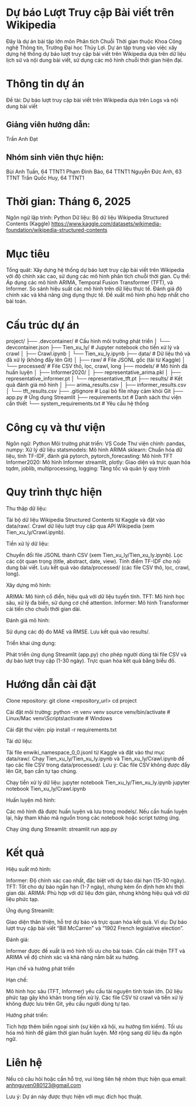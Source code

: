 # Dự báo Lượt Truy cập Bài viết trên Wikipedia
Đây là dự án bài tập lớn môn Phân tích Chuỗi Thời gian thuộc Khoa Công nghệ Thông tin, Trường Đại học Thủy Lợi. Dự án tập trung vào việc xây dựng hệ thống dự báo lượt truy cập bài viết trên Wikipedia dựa trên dữ liệu lịch sử và nội dung bài viết, sử dụng các mô hình chuỗi thời gian hiện đại.
# Thông tin dự án

Đề tài: Dự báo lượt truy cập bài viết trên Wikipedia dựa trên Logs và nội dung bài viết
## Giảng viên hướng dẫn: 
Trần Anh Đạt
## Nhóm sinh viên thực hiện:
Bùi Anh Tuấn, 64 TTNT1
Phạm Đình Bảo, 64 TTNT1
Nguyễn Đức Anh, 63 TTNT
Trần Quốc Huy, 64 TTNT1


# Thời gian: Tháng 6, 2025
Ngôn ngữ lập trình: Python
Dữ liệu: Bộ dữ liệu Wikipedia Structured Contents (Kaggle) https://www.kaggle.com/datasets/wikimedia-foundation/wikipedia-structured-contents

# Mục tiêu

Tổng quát: Xây dựng hệ thống dự báo lượt truy cập bài viết trên Wikipedia với độ chính xác cao, sử dụng các mô hình phân tích chuỗi thời gian.
Cụ thể:
Áp dụng các mô hình ARIMA, Temporal Fusion Transformer (TFT), và Informer.
So sánh hiệu suất các mô hình trên dữ liệu thực tế.
Đánh giá độ chính xác và khả năng ứng dụng thực tế.
Đề xuất mô hình phù hợp nhất cho bài toán.



# Cấu trúc dự án
project/
├── .devcontainer/              # Cấu hình môi trường phát triển
│   └── devcontainer.json
├── Tien_xu_ly/                # Jupyter notebook cho tiền xử lý và crawl
│   ├── Crawl.ipynb
│   └── Tien_xu_ly.ipynb
├── data/                      # Dữ liệu thô và đã xử lý (không đẩy lên Git)
│   ├── raw/                   # File JSONL gốc (tải từ Kaggle)
│   └── processed/             # File CSV thô, lọc, crawl, long
├── models/                    # Mô hình đã huấn luyện
│   ├── Informer2020/
│   ├── representative_arima.pkl
│   ├── representative_informer.pt
│   └── representative_tft.pt
├── results/                   # Kết quả đánh giá mô hình
│   ├── arima_results.csv
│   ├── informer_results.csv
│   └── tft_results.csv
├── .gitignore                 # Loại bỏ file nhạy cảm khỏi Git
├── app.py                     # Ứng dụng Streamlit
├── requirements.txt           # Danh sách thư viện cần thiết
└── system_requirements.txt    # Yêu cầu hệ thống

# Công cụ và thư viện

Ngôn ngữ: Python
Môi trường phát triển: VS Code
Thư viện chính:
pandas, numpy: Xử lý dữ liệu
statsmodels: Mô hình ARIMA
sklearn: Chuẩn hóa dữ liệu, tính TF-IDF, đánh giá
pytorch, pytorch_forecasting: Mô hình TFT
Informer2020: Mô hình Informer
streamlit, plotly: Giao diện và trực quan hóa
tqdm, joblib, multiprocessing, logging: Tăng tốc và quản lý quy trình



# Quy trình thực hiện

Thu thập dữ liệu:

Tải bộ dữ liệu Wikipedia Structured Contents từ Kaggle và đặt vào data/raw/.
Crawl dữ liệu lượt truy cập qua API Wikipedia (xem Tien_xu_ly/Crawl.ipynb).


Tiền xử lý dữ liệu:

Chuyển đổi file JSONL thành CSV (xem Tien_xu_ly/Tien_xu_ly.ipynb).
Lọc các cột quan trọng (title, abstract, date, view).
Tính điểm TF-IDF cho nội dung bài viết.
Lưu kết quả vào data/processed/ (các file CSV thô, lọc, crawl, long).


Xây dựng mô hình:

ARIMA: Mô hình cổ điển, hiệu quả với dữ liệu tuyến tính.
TFT: Mô hình học sâu, xử lý đa biến, sử dụng cơ chế attention.
Informer: Mô hình Transformer cải tiến cho chuỗi thời gian dài.


Đánh giá mô hình:

Sử dụng các độ đo MAE và RMSE.
Lưu kết quả vào results/.


Triển khai ứng dụng:

Phát triển ứng dụng Streamlit (app.py) cho phép người dùng tải file CSV và dự báo lượt truy cập (1-30 ngày).
Trực quan hóa kết quả bằng biểu đồ.



# Hướng dẫn cài đặt

Clone repository:
git clone <repository_url>
cd project


Cài đặt môi trường:
python -m venv venv
source venv/bin/activate  # Linux/Mac
venv\Scripts\activate     # Windows


Cài đặt thư viện:
pip install -r requirements.txt


Tải dữ liệu:

Tải file enwiki_namespace_0_0.jsonl từ Kaggle và đặt vào thư mục data/raw/.
Chạy Tien_xu_ly/Tien_xu_ly.ipynb và Tien_xu_ly/Crawl.ipynb để tạo các file CSV trong data/processed/. Lưu ý: Các file CSV không được đẩy lên Git, bạn cần tự tạo chúng.


Chạy tiền xử lý dữ liệu:
jupyter notebook Tien_xu_ly/Tien_xu_ly.ipynb
jupyter notebook Tien_xu_ly/Crawl.ipynb


Huấn luyện mô hình:

Các mô hình đã được huấn luyện và lưu trong models/. Nếu cần huấn luyện lại, hãy tham khảo mã nguồn trong các notebook hoặc script tương ứng.


Chạy ứng dụng Streamlit:
streamlit run app.py



# Kết quả

Hiệu suất mô hình:

Informer: Độ chính xác cao nhất, đặc biệt với dự báo dài hạn (15-30 ngày).
TFT: Tốt cho dự báo ngắn hạn (1-7 ngày), nhưng kém ổn định hơn khi thời gian dài.
ARIMA: Phù hợp với dữ liệu đơn giản, nhưng không hiệu quả với dữ liệu phức tạp.


Ứng dụng Streamlit:

Giao diện thân thiện, hỗ trợ dự báo và trực quan hóa kết quả.
Ví dụ: Dự báo lượt truy cập bài viết “Bill McCarren” và “1902 French legislative election”.


Đánh giá:

Informer được đề xuất là mô hình tối ưu cho bài toán.
Cần cải thiện TFT và ARIMA về độ chính xác và khả năng nắm bắt xu hướng.



Hạn chế và hướng phát triển

Hạn chế:

Mô hình học sâu (TFT, Informer) yêu cầu tài nguyên tính toán lớn.
Dữ liệu phức tạp gây khó khăn trong tiền xử lý.
Các file CSV từ crawl và tiền xử lý không được lưu trên Git, yêu cầu người dùng tự tạo.


Hướng phát triển:

Tích hợp thêm biến ngoại sinh (sự kiện xã hội, xu hướng tìm kiếm).
Tối ưu hóa mô hình để giảm thời gian huấn luyện.
Mở rộng sang dữ liệu đa ngôn ngữ.



# Liên hệ
Nếu có câu hỏi hoặc cần hỗ trợ, vui lòng liên hệ nhóm thực hiện qua email:  anhnguyen080123@gmail.com


Lưu ý: Dự án này được thực hiện với mục đích học thuật. 
